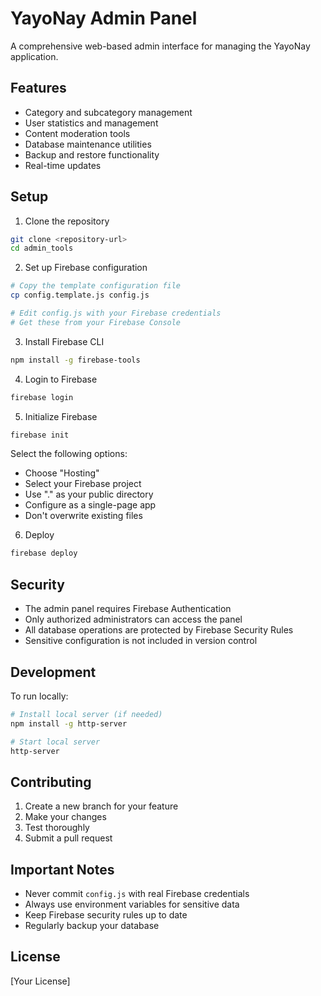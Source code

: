 # YayoNay Admin Panel

A comprehensive web-based admin interface for managing the YayoNay application.

## Features

- Category and subcategory management
- User statistics and management
- Content moderation tools
- Database maintenance utilities
- Backup and restore functionality
- Real-time updates

## Setup

1. Clone the repository
```bash
git clone <repository-url>
cd admin_tools
```

2. Set up Firebase configuration
```bash
# Copy the template configuration file
cp config.template.js config.js

# Edit config.js with your Firebase credentials
# Get these from your Firebase Console
```

3. Install Firebase CLI
```bash
npm install -g firebase-tools
```

4. Login to Firebase
```bash
firebase login
```

5. Initialize Firebase
```bash
firebase init
```
Select the following options:
- Choose "Hosting"
- Select your Firebase project
- Use "." as your public directory
- Configure as a single-page app
- Don't overwrite existing files

6. Deploy
```bash
firebase deploy
```

## Security

- The admin panel requires Firebase Authentication
- Only authorized administrators can access the panel
- All database operations are protected by Firebase Security Rules
- Sensitive configuration is not included in version control

## Development

To run locally:
```bash
# Install local server (if needed)
npm install -g http-server

# Start local server
http-server
```

## Contributing

1. Create a new branch for your feature
2. Make your changes
3. Test thoroughly
4. Submit a pull request

## Important Notes

- Never commit `config.js` with real Firebase credentials
- Always use environment variables for sensitive data
- Keep Firebase security rules up to date
- Regularly backup your database

## License

[Your License] 